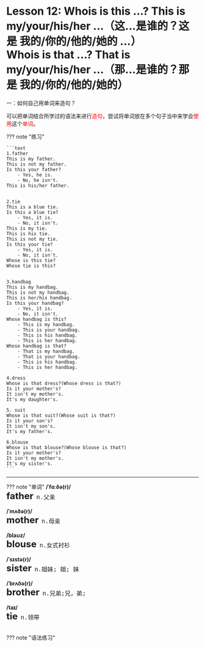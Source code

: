# Lesson 12: Whois is this ...? This is my/your/his/her ...（这...是谁的？这是 我的/你的/他的/她的 ...）<br>Whois is that ...? That is my/your/his/her ...（那...是谁的？那是 我的/你的/他的/她的）


一：如何自己用单词来造句？

可以把单词结合所学过的语法来进行<font color=red>造句</font>，尝试将单词放在多个句子当中来学会<font color=red>使用</font>这个<font color=red>单词</font>。<br>


??? note "练习"

    ```text
    1.father
    This is my father.
    This is not my father.
    Is this your father?
        - Yes, he is.
        - No, he isn't.
    This is his/her father.
    

    2.tie
    This is a blue tie.
    Is this a blue tie?
        - Yes, it is.
        - No, it isn't.
    This is my tie.
    This is his tie.
    This is not my tie.
    Is this your tie?
        - Yes, it is.
        - No, it isn't.
    Whose is this tie?
    Whose tie is this?


    3.handbag
    This is my handbag.
    This is not my handbag.
    This is her/his handbag.
    Is this your handbag?
        - Yes, it is.
        - No, it isn't.
    Whose handbag is this?
        - This is my handbag.
        - This is your handbag.
        - This is his handbag.
        - This is her handbag.
    Whose handbag is that?
        - That is my handbag.
        - That is your handbag.
        - This is his handbag.
        - This is her handbag.

    4.dress
    Whose is that dress?(Whose dress is that?)
    Is it your mother's?
    It isn't my mother's.
    It's my daughter's.

    5. suit
    Whose is that suit?(Whose suit is that?)
    Is it your son's?
    It isn't my son's.
    It's my father's.

    6.blouse
    Whose is that blouse?(Whose blouse is that?)
    Is it your mother's?
    It isn't my mother's.
    It's my sister's.
    ```


---
??? note "单词"
    **/ˈfɑːðə(r)/**<br>
    <font size=5>**father**</font>&nbsp;&nbsp;<font size=4>`n.父亲`</font><br>
    <br>
    **/ˈmʌðə(r)/**<br>
    <font size=5>**mother**</font>&nbsp;&nbsp;<font size=4>`n.母亲`</font><br>
    <br>
    **/blaʊz/**<br>
    <font size=5>**blouse**</font>&nbsp;&nbsp;<font size=4>`n.女式衬衫`</font><br>
    <br>
    **/ˈsɪstə(r)/**<br>
    <font size=5>**sister**</font>&nbsp;&nbsp;<font size=4>`n.姐妹; 姐; 妹`</font><br>
    <br>
    **/ˈbrʌðə(r)/**<br>
    <font size=5>**brother**</font>&nbsp;&nbsp;<font size=4>`n.兄弟;兄，弟;`</font><br>
    <br>
    **/taɪ/**<br>
    <font size=5>**tie**</font>&nbsp;&nbsp;<font size=4>`n.领带`</font><br>
    <br>


??? note "语法练习"

